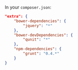 In your `composer.json`:

```json
"extra": {
    "bower-dependencies": {
        "jquery": "*"
    },
    "bower-devDependencies": {
        "qunit": "*"
    },
    "npm-dependencies": {
        "grunt": "0.4.*"
    }
}
```
